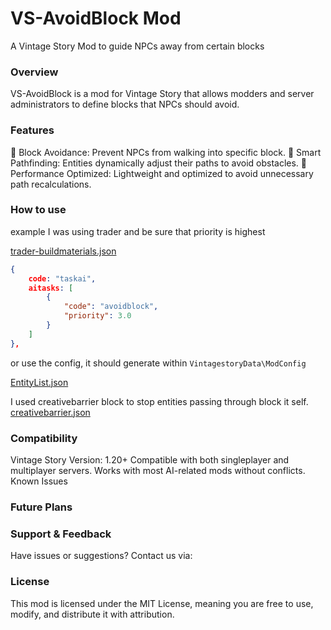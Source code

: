 # VS-AvoidBlock Mod
<a name="my-custom-anchor-point"></a>
A Vintage Story Mod to guide NPCs away from certain blocks


### Overview
VS-AvoidBlock is a mod for Vintage Story that allows modders and server administrators to define blocks that NPCs should avoid.

### Features
🚧 Block Avoidance: Prevent NPCs from walking into specific block.
🧠 Smart Pathfinding: Entities dynamically adjust their paths to avoid obstacles.
🔄 Performance Optimized: Lightweight and optimized to avoid unnecessary path recalculations.

### How to use

example I was using trader and be sure that priority is highest

[trader-buildmaterials.json](https://github.com/user-attachments/files/18512996/trader-buildmaterials.json)

```json
{
	code: "taskai",
	aitasks: [
		{
			"code": "avoidblock",
			"priority": 3.0
		}
	]
},
```

or use the config, it should generate within `VintagestoryData\ModConfig`


[EntityList.json](https://github.com/user-attachments/files/18526469/EntityList.json)

I used creativebarrier block to stop entities passing through block it self.
[creativebarrier.json](https://github.com/user-attachments/files/18526468/creativebarrier.json)

### Compatibility
Vintage Story Version: 1.20+
Compatible with both singleplayer and multiplayer servers.
Works with most AI-related mods without conflicts.
Known Issues

### Future Plans

### Support & Feedback
Have issues or suggestions? Contact us via:

### License
This mod is licensed under the MIT License, meaning you are free to use, modify, and distribute it with attribution.




